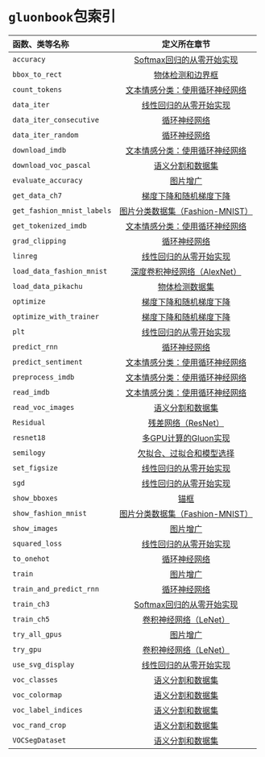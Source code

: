 # `gluonbook`包索引




|函数、类等名称|定义所在章节|
|:--|:-:|
| `accuracy`|[Softmax回归的从零开始实现](../chapter_deep-learning-basics/softmax-regression-scratch.md)|
| `bbox_to_rect`|[物体检测和边界框](../chapter_computer-vision/bounding-box.md)|
| `count_tokens`|[文本情感分类：使用循环神经网络](../chapter_natural-language-processing/sentiment-analysis.md)|
| `data_iter`|[线性回归的从零开始实现](../chapter_deep-learning-basics/linear-regression-scratch.md)|
| `data_iter_consecutive`|[循环神经网络](../chapter_recurrent-neural-networks/rnn.md)|
| `data_iter_random`|[循环神经网络](../chapter_recurrent-neural-networks/rnn.md)|
| `download_imdb`|[文本情感分类：使用循环神经网络](../chapter_natural-language-processing/sentiment-analysis.md)|
| `download_voc_pascal`|[语义分割和数据集](../chapter_computer-vision/semantic-segmentation-and-dataset.md)|
| `evaluate_accuracy`|[图片增广](../chapter_computer-vision/image-augmentation.md)|
| `get_data_ch7`|[梯度下降和随机梯度下降](../chapter_optimization/gd-sgd.md)|
| `get_fashion_mnist_labels`|[图片分类数据集（Fashion-MNIST）](../chapter_deep-learning-basics/fashion-mnist.md)|
| `get_tokenized_imdb`|[文本情感分类：使用循环神经网络](../chapter_natural-language-processing/sentiment-analysis.md)|
| `grad_clipping`|[循环神经网络](../chapter_recurrent-neural-networks/rnn.md)|
| `linreg`|[线性回归的从零开始实现](../chapter_deep-learning-basics/linear-regression-scratch.md)|
| `load_data_fashion_mnist`|[深度卷积神经网络（AlexNet）](../chapter_convolutional-neural-networks/alexnet.md)|
| `load_data_pikachu`|[物体检测数据集](../chapter_computer-vision/object-detection-dataset.md)|
| `optimize`|[梯度下降和随机梯度下降](../chapter_optimization/gd-sgd.md)|
| `optimize_with_trainer`|[梯度下降和随机梯度下降](../chapter_optimization/gd-sgd.md)|
| `plt`|[线性回归的从零开始实现](../chapter_deep-learning-basics/linear-regression-scratch.md)|
| `predict_rnn`|[循环神经网络](../chapter_recurrent-neural-networks/rnn.md)|
| `predict_sentiment`|[文本情感分类：使用循环神经网络](../chapter_natural-language-processing/sentiment-analysis.md)|
| `preprocess_imdb`|[文本情感分类：使用循环神经网络](../chapter_natural-language-processing/sentiment-analysis.md)|
| `read_imdb`|[文本情感分类：使用循环神经网络](../chapter_natural-language-processing/sentiment-analysis.md)|
| `read_voc_images`|[语义分割和数据集](../chapter_computer-vision/semantic-segmentation-and-dataset.md)|
| `Residual`|[残差网络（ResNet）](../chapter_convolutional-neural-networks/resnet.md)|
| `resnet18`|[多GPU计算的Gluon实现](../chapter_computational-performance/multiple-gpus-gluon.md)|
| `semilogy`|[欠拟合、过拟合和模型选择](../chapter_deep-learning-basics/underfit-overfit.md)|
| `set_figsize`|[线性回归的从零开始实现](../chapter_deep-learning-basics/linear-regression-scratch.md)|
| `sgd`|[线性回归的从零开始实现](../chapter_deep-learning-basics/linear-regression-scratch.md)|
| `show_bboxes`|[锚框](../chapter_computer-vision/anchor.md)|
| `show_fashion_mnist`|[图片分类数据集（Fashion-MNIST）](../chapter_deep-learning-basics/fashion-mnist.md)|
| `show_images`|[图片增广](../chapter_computer-vision/image-augmentation.md)|
| `squared_loss`|[线性回归的从零开始实现](../chapter_deep-learning-basics/linear-regression-scratch.md)|
| `to_onehot`|[循环神经网络](../chapter_recurrent-neural-networks/rnn.md)|
| `train`|[图片增广](../chapter_computer-vision/image-augmentation.md)|
| `train_and_predict_rnn`|[循环神经网络](../chapter_recurrent-neural-networks/rnn.md)|
| `train_ch3`|[Softmax回归的从零开始实现](../chapter_deep-learning-basics/softmax-regression-scratch.md)|
| `train_ch5`|[卷积神经网络（LeNet）](../chapter_convolutional-neural-networks/lenet.md)|
| `try_all_gpus`|[图片增广](../chapter_computer-vision/image-augmentation.md)|
| `try_gpu`|[卷积神经网络（LeNet）](../chapter_convolutional-neural-networks/lenet.md)|
| `use_svg_display`|[线性回归的从零开始实现](../chapter_deep-learning-basics/linear-regression-scratch.md)|
| `voc_classes`|[语义分割和数据集](../chapter_computer-vision/semantic-segmentation-and-dataset.md)|
| `voc_colormap`|[语义分割和数据集](../chapter_computer-vision/semantic-segmentation-and-dataset.md)|
| `voc_label_indices`|[语义分割和数据集](../chapter_computer-vision/semantic-segmentation-and-dataset.md)|
| `voc_rand_crop`|[语义分割和数据集](../chapter_computer-vision/semantic-segmentation-and-dataset.md)|
| `VOCSegDataset`|[语义分割和数据集](../chapter_computer-vision/semantic-segmentation-and-dataset.md)|
